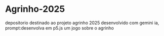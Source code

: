 # Agrinho-2025
depositorio destinado ao projeto agrinho 2025
desenvolvido com gemini ia, prompt:desenvolva em p5.js um jogo sobre o agrinho
